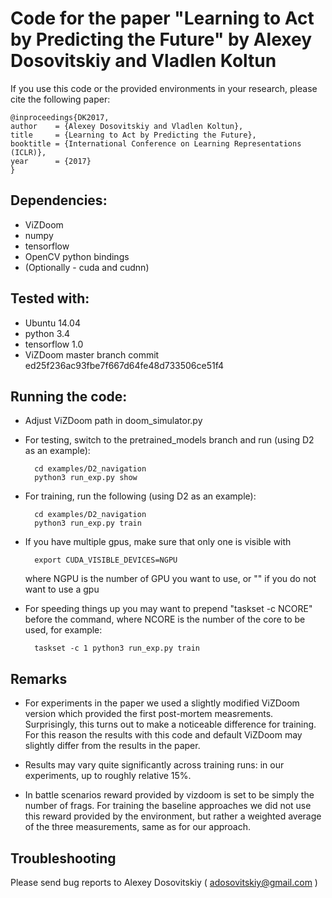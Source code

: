 # Code for the paper "Learning to Act by Predicting the Future" by Alexey Dosovitskiy and Vladlen Koltun

If you use this code or the provided environments in your research, please cite the following paper:

    @inproceedings{DK2017,
    author    = {Alexey Dosovitskiy and Vladlen Koltun},
    title     = {Learning to Act by Predicting the Future},
    booktitle = {International Conference on Learning Representations (ICLR)},
    year      = {2017}
    }

## Dependencies:
- ViZDoom
- numpy
- tensorflow
- OpenCV python bindings
- (Optionally - cuda and cudnn)

## Tested with: 
- Ubuntu 14.04
- python 3.4
- tensorflow 1.0
- ViZDoom master branch commit ed25f236ac93fbe7f667d64fe48d733506ce51f4

## Running the code:
- Adjust ViZDoom path in doom_simulator.py
- For testing, switch to the pretrained_models branch and run (using D2 as an example):

        cd examples/D2_navigation
        python3 run_exp.py show

- For training, run the following (using D2 as an example):

        cd examples/D2_navigation
        python3 run_exp.py train

- If you have multiple gpus, make sure that only one is visible with

        export CUDA_VISIBLE_DEVICES=NGPU

    where NGPU is the number of GPU you want to use, or "" if you do not want to use a gpu

- For speeding things up you may want to prepend "taskset -c NCORE" before the command, where NCORE is the number of the core to be used, for example:

        taskset -c 1 python3 run_exp.py train

## Remarks

- For experiments in the paper we used a slightly modified ViZDoom version which provided the first post-mortem measrements. Surprisingly, this turns out to make a noticeable difference for training. For this reason the results with this code and default ViZDoom may slightly differ from the results in the paper.

- Results may vary quite significantly across training runs: in our experiments, up to roughly relative 15%.

- In battle scenarios reward provided by vizdoom is set to be simply the number of frags. For training the baseline approaches we did not use this reward provided by the environment, but rather a weighted average of the three measurements, same as for our approach.

## Troubleshooting

Please send bug reports to Alexey Dosovitskiy ( adosovitskiy@gmail.com )
